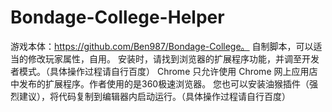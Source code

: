 # Bondage-College-Helper
游戏本体：https://github.com/Ben987/Bondage-College。 自制脚本，可以适当的修改玩家属性，自用。
安装时，请找到浏览器的扩展程序功能，并调至开发者模式。（具体操作过程请自行百度）
Chrome 只允许使用 Chrome 网上应用店中发布的扩展程序。作者使用的是360极速浏览器。
您也可以安装油猴插件（强烈建议），将代码复制到编辑器内启动运行。（具体操作过程请自行百度）